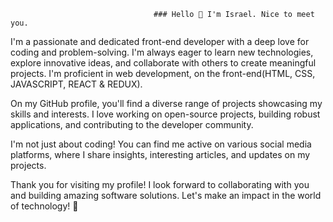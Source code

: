                                     ### Hello 👋 I'm Israel. Nice to meet you.


I'm a passionate and dedicated front-end developer with a deep love for coding and problem-solving. I'm always eager to learn new technologies, explore innovative ideas, and collaborate with others to create meaningful projects. I'm proficient in web development, on the front-end(HTML, CSS, JAVASCRIPT, REACT & REDUX).

On my GitHub profile, you'll find a diverse range of projects showcasing my skills and interests. I love working on open-source projects, building robust applications, and contributing to the developer community.


I'm not just about coding! You can find me active on various social media platforms, where I share insights, interesting articles, and updates on my projects. 


Thank you for visiting my profile! I look forward to collaborating with you and building amazing software solutions. Let's make an impact in the world of technology! 💪
